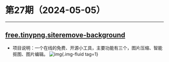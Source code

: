 # 第27期（2024-05-05）

---
## [free.tinypng.siteremove-background](https://free.tinypng.site/remove-background)
- 项目说明：一个在线的免费、开源小工具，主要功能有三个，图片压缩、智能抠图、图片编辑。
![img](https://mirror.ghproxy.com/https://raw.githubusercontent.com/xiaoxuan6/weekly/main/docs/static/images/2024-05-05/1714872931.png){.img-fluid tag=1}

